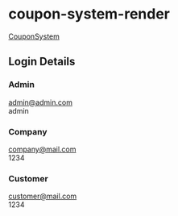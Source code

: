 # coupon-system-render
[CouponSystem](https://coupon-system-mate.onrender.com)

## Login Details  
### Admin  
admin@admin.com  
admin
  
### Company
company@mail.com  
1234
  
### Customer
customer@mail.com  
1234
